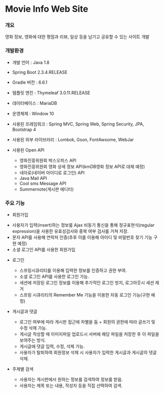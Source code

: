 # Movie Info Web Site


### 개요
영화 정보, 영화에 대한 평점과 리뷰, 일상 등을 남기고 공유할 수 있는 사이트 개발

### 개발환경
* 개발 언어 : Java 1.8
* Spring Boot 2.3.4.RELEASE
* Gradle 버전 : 6.6.1
* 템플릿 엔진 : Thymeleaf 3.0.11.RELEASE
* 데이터베이스 : MariaDB
* 운영체제 : Window 10

* 사용된 프레임워크 : Spring MVC, Spring Web, Spring Security, JPA, Bootstrap 4
* 사용된 외부 라이브러리 : Lombok, Gson, FontAwsome, WebJar 
* 사용된 Open API
   - 영화진흥위원회 박스오피스 API
   - 영화진흥위원회 영화 상세 정보 API(kmDB영화 정보 API로 대체 예정)
   - 네아로(네이버 아이디로 로그인) API
   - Java Mail API
   - Cool sms Message API
   - Summernote(게시판 에디터)


### 주요 기능
  + 회원가입
   - 사용자가 입력(insert)하는 정보를 Ajax 비동기 통신을 통해 정규표현식(regular expression)을 사용한 유효성검사와 중복 여부 검사를 거쳐 저장.
   - 문자 API를 사용해 연락처 인증(추후 이를 이용해 아이디 및 비밀번호 찾기 기능 구현 예정)
   - 소셜 로그인 API를 사용한 회원가입
   
 + 로그인
   - 스프링시큐리티를 이용해 입력한 정보를 인증하고 권한 부여.
   - 소셜 로그인 API를 사용한 로그인 가능.
   - 세션에 저장된 로그인 정보를 이용해 추가적인 로그인 방지, 로그아웃시 세션 제거
   - 스프링 시큐리티의 Remember Me 기능을 이용한 자동 로그인 기능(구현 예정)

 + 게시글과 댓글
   - 로그인 여부에 따라 게시판 접근에 차별을 둠 + 회원의 권한에 따라 글쓰기 및 수정 삭제 가능.
   - 게시글 작성할 때 이미지파일 업로드시 서버에 해당 파일을 저장한 후 이 파일을 보여주는 방식.
   - 게시글에 댓글 입력, 수정, 삭제 가능.
   - 사용자가 탈퇴하여 회원정보 삭제 시 사용자가 입력한 게시글과 게시글의 댓글 삭제.

 + 주제별 검색
   - 사용자는 게시판에서 원하는 정보를 검색하여 정보를 받음.
   - 사용자는 제목 또는 내용, 작성자 등을 직접 선택하여 검색.



